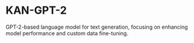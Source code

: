 # KAN-GPT-2
GPT-2-based language model for text generation, focusing on enhancing model performance and custom data fine-tuning.

